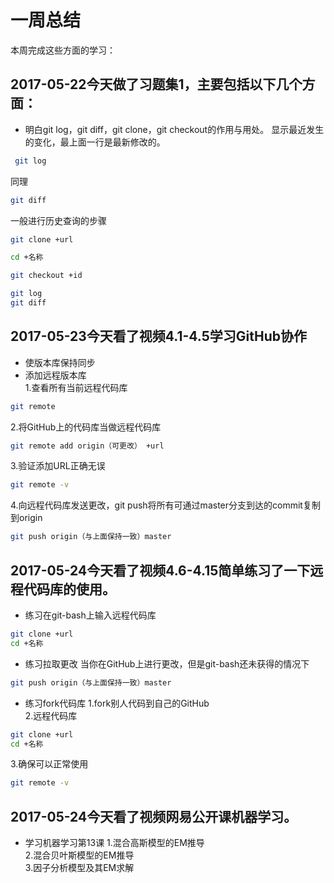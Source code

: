 # 一周总结
本周完成这些方面的学习：
## 2017-05-22今天做了习题集1，主要包括以下几个方面：
* 明白git log，git diff，git clone，git checkout的作用与用处。
显示最近发生的变化，最上面一行是最新修改的。
```bash
 git log
```
同理
```bash
git diff
```
一般进行历史查询的步骤
```bash
git clone +url
```
```bash
cd +名称
```
```bash
git checkout +id
```
```bash
git log
git diff
```
## 2017-05-23今天看了视频4.1-4.5学习GitHub协作
* 使版本库保持同步
* 添加远程版本库                                                                        
1.查看所有当前远程代码库 
```bash
git remote
```
2.将GitHub上的代码库当做远程代码库
```bash
git remote add origin（可更改） +url
```
3.验证添加URL正确无误
 ```bash
git remote -v
```
4.向远程代码库发送更改，git push将所有可通过master分支到达的commit复制到origin
```bash
git push origin（与上面保持一致）master
```
## 2017-05-24今天看了视频4.6-4.15简单练习了一下远程代码库的使用。
* 练习在git-bash上输入远程代码库
```bash
git clone +url
cd +名称
```
* 练习拉取更改
当你在GitHub上进行更改，但是git-bash还未获得的情况下
```bash
git push origin（与上面保持一致）master
```
* 练习fork代码库
1.fork别人代码到自己的GitHub       
2.远程代码库
```bash
git clone +url
cd +名称
```
3.确保可以正常使用
```bash
git remote -v
```
## 2017-05-24今天看了视频网易公开课机器学习。
* 学习机器学习第13课
1.混合高斯模型的EM推导                        
2.混合贝叶斯模型的EM推导           
3.因子分析模型及其EM求解





